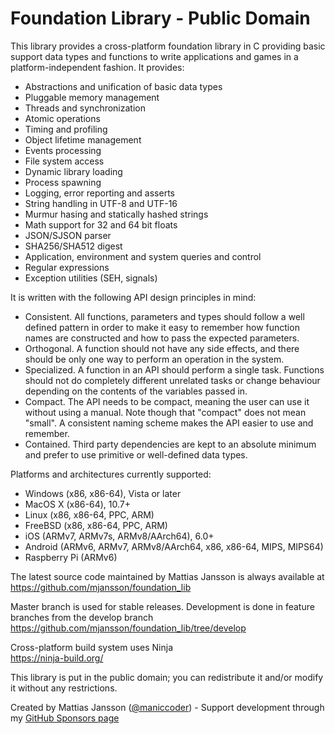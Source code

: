 # Foundation Library  -  Public Domain

This library provides a cross-platform foundation library in C providing basic support data types and
functions to write applications and games in a platform-independent fashion. It provides:

* Abstractions and unification of basic data types
* Pluggable memory management
* Threads and synchronization
* Atomic operations
* Timing and profiling
* Object lifetime management
* Events processing
* File system access
* Dynamic library loading
* Process spawning
* Logging, error reporting and asserts
* String handling in UTF-8 and UTF-16
* Murmur hasing and statically hashed strings
* Math support for 32 and 64 bit floats
* JSON/SJSON parser
* SHA256/SHA512 digest
* Application, environment and system queries and control
* Regular expressions
* Exception utilities (SEH, signals)

It is written with the following API design principles in mind:

* Consistent. All functions, parameters and types should follow a well defined pattern in order to make it easy to remember how function names are constructed and how to pass the expected parameters.
* Orthogonal. A function should not have any side effects, and there should be only one way to perform an operation in the system.
* Specialized. A function in an API should perform a single task. Functions should not do completely different unrelated tasks or change behaviour depending on the contents of the variables passed in.
* Compact. The API needs to be compact, meaning the user can use it without using a manual. Note though that "compact" does not mean "small". A consistent naming scheme makes the API easier to use and remember.
* Contained. Third party dependencies are kept to an absolute minimum and prefer to use primitive or well-defined data types.

Platforms and architectures currently supported:

* Windows (x86, x86-64), Vista or later
* MacOS X (x86-64), 10.7+
* Linux (x86, x86-64, PPC, ARM)
* FreeBSD (x86, x86-64, PPC, ARM)
* iOS (ARMv7, ARMv7s, ARMv8/AArch64), 6.0+
* Android (ARMv6, ARMv7, ARMv8/AArch64, x86, x86-64, MIPS, MIPS64)
* Raspberry Pi (ARMv6)


The latest source code maintained by Mattias Jansson is always available at  
<https://github.com/mjansson/foundation_lib>

Master branch is used for stable releases. Development is done in feature branches from the develop branch  
<https://github.com/mjansson/foundation_lib/tree/develop>

Cross-platform build system uses Ninja  
<https://ninja-build.org/>

This library is put in the public domain; you can redistribute it and/or modify it without any restrictions.


Created by Mattias Jansson ([@maniccoder](https://twitter.com/maniccoder))  -  Support development through my [GitHub Sponsors page](https://github.com/sponsors/mjansson)
